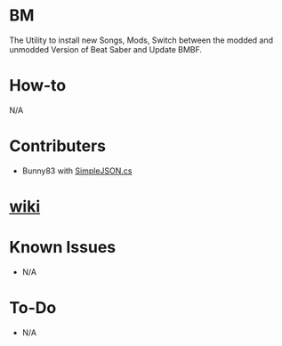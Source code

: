 # BM
The Utility to install new Songs, Mods, Switch between the modded and unmodded Version of Beat Saber and Update BMBF.
# How-to
N/A
# Contributers
- Bunny83 with [SimpleJSON.cs](https://github.com/Bunny83/SimpleJSON/blob/master/SimpleJSON.cs)
# [wiki](https://github.com/ComputerElite/wiki)

# Known Issues
- N/A

# To-Do
- N/A
